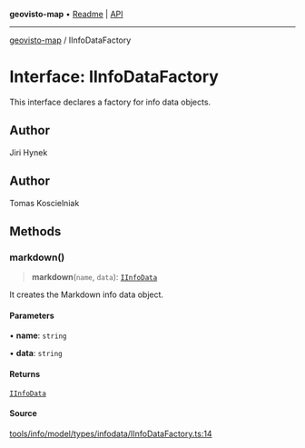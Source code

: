 **geovisto-map** • [Readme](../README.md) \| [API](../globals.md)

***

[geovisto-map](../README.md) / IInfoDataFactory

# Interface: IInfoDataFactory

This interface declares a factory for info data objects.

## Author

Jiri Hynek

## Author

Tomas Koscielniak

## Methods

### markdown()

> **markdown**(`name`, `data`): [`IInfoData`](IInfoData.md)

It creates the Markdown info data object.

#### Parameters

• **name**: `string`

• **data**: `string`

#### Returns

[`IInfoData`](IInfoData.md)

#### Source

[tools/info/model/types/infodata/IInfoDataFactory.ts:14](https://github.com/geovisto/geovisto-map/blob/5ee2cb5d45c19062fc8fc6beefa2848c076518b6/src/tools/info/model/types/infodata/IInfoDataFactory.ts#L14)

